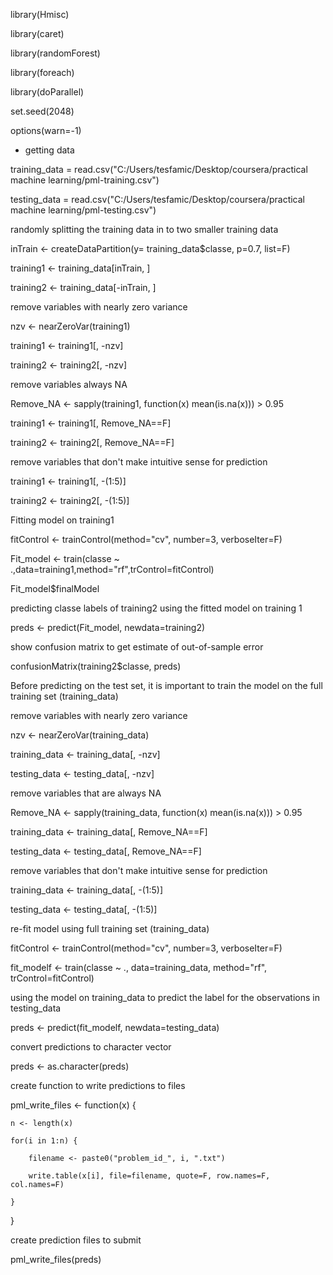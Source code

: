 library(Hmisc)

library(caret)

library(randomForest)

library(foreach)

library(doParallel)

set.seed(2048)

options(warn=-1)

- getting data

training_data = read.csv("C:/Users/tesfamic/Desktop/coursera/practical machine learning/pml-training.csv")

testing_data = read.csv("C:/Users/tesfamic/Desktop/coursera/practical machine learning/pml-testing.csv")



randomly splitting the training data in to two smaller training data

inTrain <- createDataPartition(y= training_data$classe, p=0.7, list=F)

training1 <- training_data[inTrain, ]

training2 <- training_data[-inTrain, ]


remove variables with nearly zero variance

nzv <- nearZeroVar(training1)

training1 <- training1[, -nzv]

training2 <- training2[, -nzv]


remove variables always NA

Remove_NA <- sapply(training1, function(x) mean(is.na(x))) > 0.95

training1 <- training1[, Remove_NA==F]

training2 <- training2[, Remove_NA==F]


remove variables that don't make intuitive sense for prediction 

training1 <- training1[, -(1:5)]

training2 <- training2[, -(1:5)]


Fitting model on training1

fitControl <- trainControl(method="cv", number=3, verboseIter=F)

Fit_model <- train(classe ~ .,data=training1,method="rf",trControl=fitControl)

Fit_model$finalModel


predicting classe labels of training2 using the fitted model on training 1

preds <- predict(Fit_model, newdata=training2)


show confusion matrix to get estimate of out-of-sample error

confusionMatrix(training2$classe, preds)


Before predicting on the test set, it is important to train the model on the full training set (training_data)

remove variables with nearly zero variance

nzv <- nearZeroVar(training_data)

training_data <- training_data[, -nzv]

testing_data <- testing_data[, -nzv]


remove variables that are always NA

Remove_NA <- sapply(training_data, function(x) mean(is.na(x))) > 0.95

training_data <- training_data[, Remove_NA==F]

testing_data <- testing_data[, Remove_NA==F]


remove variables that don't make intuitive sense for prediction 

training_data <- training_data[, -(1:5)]

testing_data <- testing_data[, -(1:5)]

re-fit model using full training set (training_data)


fitControl <- trainControl(method="cv", number=3, verboseIter=F)

fit_modelf <- train(classe ~ ., data=training_data, method="rf", trControl=fitControl)


using the model on training_data to predict the label for the observations in testing_data

preds <- predict(fit_modelf, newdata=testing_data)


convert predictions to character vector

preds <- as.character(preds)


create function to write predictions to files

pml_write_files <- function(x) {

    n <- length(x)
    
    for(i in 1:n) {
    
        filename <- paste0("problem_id_", i, ".txt")
        
        write.table(x[i], file=filename, quote=F, row.names=F, col.names=F)
        
    }
    
}


create prediction files to submit

pml_write_files(preds)
